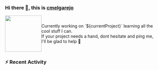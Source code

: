 ### Hi there 👋, this is [cmelgarejo](https://cmelgarejo.dev)
<div style="display:flex;justify-content:center;align-items:center">
  <div>
    <img src="https://avatars3.githubusercontent.com/u/2163649?s=400&u=13119a794e394b32643e8baae5dd2f0d39d93738&v=4"  width="120" height="120">
  </div>
  <div>
    Currently working on `${currentProject}` learning all the cool stuff I can.
    <br/>
    If your project needs a hand, dont hesitate and ping me, I'll be glad to help 💪
  </div>
</div>  

### :zap: Recent Activity

<!--START_SECTION:activity-->
<!--END_SECTION:activity-->
